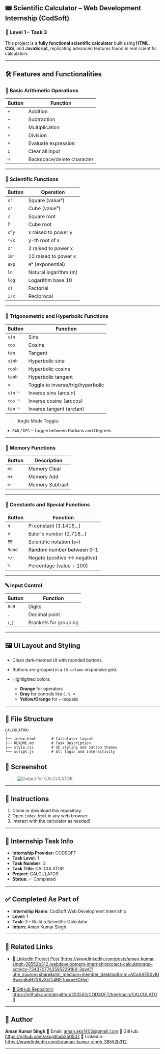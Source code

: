## 📟 Scientific Calculator – Web Development Internship (CodSoft)

### 🧮 Level 1 – Task 3

This project is a **fully functional scientific calculator** built using **HTML**, **CSS**, and **JavaScript**, replicating advanced features found in real scientific calculators.

---

## 🛠️ Features and Functionalities

### 🔢 **Basic Arithmetic Operations**

| Button | Function                   |
| ------ | -------------------------- |
| `+`    | Addition                   |
| `−`    | Subtraction                |
| `×`    | Multiplication             |
| `÷`    | Division                   |
| `=`    | Evaluate expression        |
| `C`    | Clear all input            |
| `⌫`    | Backspace/delete character |

---

### 🧮 **Scientific Functions**

| Button | Operation              |
| ------ | ---------------------- |
| `x²`   | Square (value²)        |
| `x³`   | Cube (value³)          |
| `√`    | Square root            |
| `∛`    | Cube root              |
| `x^y`  | x raised to power y    |
| `ʸ√x`  | y-th root of x         |
| `2ˣ`   | 2 raised to power x    |
| `10ˣ`  | 10 raised to power x   |
| `exp`  | eˣ (exponential)       |
| `ln`   | Natural logarithm (ln) |
| `log`  | Logarithm base 10      |
| `x!`   | Factorial              |
| `1/x`  | Reciprocal             |

---

### 📐 **Trigonometric and Hyperbolic Functions**

| Button  | Function                          |
| ------- | --------------------------------- |
| `sin`   | Sine                              |
| `cos`   | Cosine                            |
| `tan`   | Tangent                           |
| `sinh`  | Hyperbolic sine                   |
| `cosh`  | Hyperbolic cosine                 |
| `tanh`  | Hyperbolic tangent                |
| `⇆`     | Toggle to inverse/trig/hyperbolic |
| `sin⁻¹` | Inverse sine (arcsin)             |
| `cos⁻¹` | Inverse cosine (arccos)           |
| `tan⁻¹` | Inverse tangent (arctan)          |

> **Angle Mode Toggle:**

* `RAD` / `DEG` – Toggle between Radians and Degrees

---

### 🧠 **Memory Functions**

| Button | Description     |
| ------ | --------------- |
| `mc`   | Memory Clear    |
| `m+`   | Memory Add      |
| `m-`   | Memory Subtract |

---

### 🔣 **Constants and Special Functions**

| Button | Function                     |
| ------ | ---------------------------- |
| `π`    | Pi constant (3.1415...)      |
| `e`    | Euler's number (2.718...)    |
| `EE`   | Scientific notation (`e+`)   |
| `Rand` | Random number between 0–1    |
| `+/-`  | Negate (positive ↔ negative) |
| `%`    | Percentage (value ÷ 100)     |

---

### 🔤 **Input Control**

| Button  | Function              |
| ------- | --------------------- |
| `0–9`   | Digits                |
| `.`     | Decimal point         |
| `(`,`)` | Brackets for grouping |

---

## 🖼️ UI Layout and Styling

* Clean dark-themed UI with rounded buttons.
* Buttons are grouped in a `10-column` responsive grid.
* Highlighted colors:

  * **Orange** for operators
  * **Gray** for controls like `C`, `%`, `⌫`
  * **Yellow/Orange** for `=` (equals)

---

## 📁 File Structure

```
CALCULATOR/
│
├── index.html       # Calculator layout
├── README.md        # Task Description
├── style.css        # UI styling and button themes
└── script.js        # All logic and interactivity
```

## 📸 Screenshot
> ![Output for CALCULATOR](https://github.com/user-attachments/assets/e9229093-8e6c-4849-bdbc-77763a7110e4)
---

## 📌 Instructions

1. Clone or download this repository.
2. Open `index.html` in any web browser.
3. Interact with the calculator as needed!

---

## 📃 Internship Task Info

* **Internship Provider:** CODSOFT
* **Task Level:** 1
* **Task Number:** 3
* **Task Title:** CALCULATOR
* **Project:** CALCULATOR
* **Status:** ✅ Completed

---

## ✅ Completed As Part of

* **Internship Name:** CodSoft Web Development Internship
* **Level:** 1
* **Task:** 3 – Build a Scientific Calculator
* **Intern:** Aman Kumar Singh

---

## 🔗 Related Links

* [🔗 LinkedIn Project Post](#)
  (https://www.linkedin.com/posts/aman-kumar-singh-38552b312_webdevelopment-internshipproject-calculatorapp-activity-7343707743595229184-3gwC?utm_source=share&utm_medium=member_desktop&rcm=ACoAAE90ylUBwcjq8qH7XRyXcCi4NETuspeHCHw)
  
* [📁 GitHub Repository](#)
https://github.com/aksgithub250502/CODSOFT/tree/main/CALCULATOR
---

## 👤 Author

**Aman Kumar Singh**
📧 Email: aman.aks1402@gmail.com
🔗 GitHub: https://github.com/aksgithub250502
🔗 LinkedIn: https://www.linkedin.com/in/aman-kumar-singh-38552b312

---
